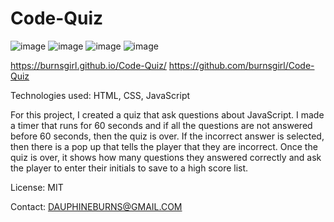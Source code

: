 # Code-Quiz

![image](https://user-images.githubusercontent.com/77900224/119238778-b37c3800-bb12-11eb-877e-4f69d36ffb25.png)
![image](https://user-images.githubusercontent.com/77900224/119240404-4a4df200-bb1d-11eb-8b7b-8894e907528a.png)
![image](https://user-images.githubusercontent.com/77900224/119240436-81240800-bb1d-11eb-8bcd-97956cd333b0.png)
![image](https://user-images.githubusercontent.com/77900224/119240439-85502580-bb1d-11eb-915b-48b4ad2080eb.png)


https://burnsgirl.github.io/Code-Quiz/
https://github.com/burnsgirl/Code-Quiz

Technologies used: HTML, CSS, JavaScript

For this project, I created a quiz that ask questions about JavaScript. I made a timer that runs for 60 seconds and if all the questions are not answered before 60 seconds, then the quiz is over. If the incorrect answer is selected, then there is a pop up that tells the player that they are incorrect. Once the quiz is over, it shows how many questions they answered correctly and ask the player to enter their initials to save to a high score list.

License: MIT

Contact: DAUPHINEBURNS@GMAIL.COM
